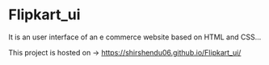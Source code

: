 # Flipkart_ui
It is an user interface of an e commerce website based on HTML and CSS...

This project is hosted on -> https://shirshendu06.github.io/Flipkart_ui/
